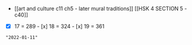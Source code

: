 - [[art and culture c11 ch5 - later mural traditions]]
[[HSK 4 SECTION 5 - c40]]
- [x] 17 = 289 - [x] 18 = 324  - [x] 19 = 361

```query 2021-12-01 16:27
"2022-01-11"
```
